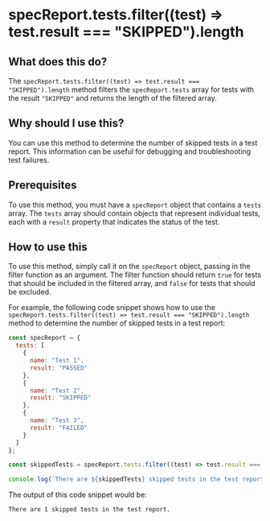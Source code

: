 
  
   # **specReport.tests.filter((test) => test.result === "SKIPPED").length**

## What does this do?

The `specReport.tests.filter((test) => test.result === "SKIPPED").length` method filters the `specReport.tests` array for tests with the result `"SKIPPED"` and returns the length of the filtered array.

## Why should I use this?

You can use this method to determine the number of skipped tests in a test report. This information can be useful for debugging and troubleshooting test failures.

## Prerequisites

To use this method, you must have a `specReport` object that contains a `tests` array. The `tests` array should contain objects that represent individual tests, each with a `result` property that indicates the status of the test.

## How to use this

To use this method, simply call it on the `specReport` object, passing in the filter function as an argument. The filter function should return `true` for tests that should be included in the filtered array, and `false` for tests that should be excluded.

For example, the following code snippet shows how to use the `specReport.tests.filter((test) => test.result === "SKIPPED").length` method to determine the number of skipped tests in a test report:

```javascript
const specReport = {
  tests: [
    {
      name: "Test 1",
      result: "PASSED"
    },
    {
      name: "Test 2",
      result: "SKIPPED"
    },
    {
      name: "Test 3",
      result: "FAILED"
    }
  ]
};

const skippedTests = specReport.tests.filter((test) => test.result === "SKIPPED").length;

console.log(`There are ${skippedTests} skipped tests in the test report.`);
```

The output of this code snippet would be:

```
There are 1 skipped tests in the test report.
```
  
  